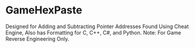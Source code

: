 # GameHexPaste
Designed for Adding and Subtracting Pointer Addresses Found Using Cheat Engine, Also has Formatting for C, C++, C#, and Python. Note: For Game Reverse Engineering Only.
